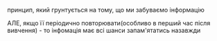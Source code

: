 
принцип, який грунтується на тому, що ми забуваємо інформацію

АЛЕ, якщо її періодично повторювати(особливо в перший час після вивчення) - то інфомація має всі шанси запам'ятатись назавжди

